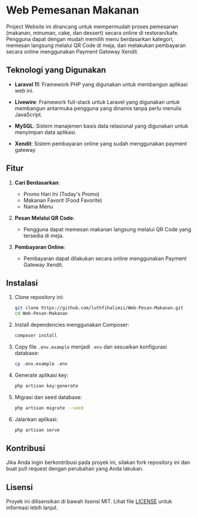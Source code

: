 # Web Pemesanan Makanan

Project Website ini dirancang untuk mempermudah proses pemesanan (makanan, minuman, cake, dan dessert) secara online di restoran/kafe. Pengguna dapat dengan mudah memilih menu berdasarkan kategori, memesan langsung melalui QR Code di meja, dan melakukan pembayaran secara online menggunakan Payment Gateway Xendit.

## Teknologi yang Digunakan

- **Laravel 11**: Framework PHP yang digunakan untuk membangun aplikasi web ini.

- **Livewire**: Framework full-stack untuk Laravel yang digunakan untuk membangun antarmuka pengguna yang dinamis tanpa perlu menulis JavaScript.

- **MySQL**: Sistem manajemen basis data relasional yang digunakan untuk menyimpan data aplikasi.

- **Xendit**: Sistem pembayaran online yang sudah menggunakan payment gateway

## Fitur

1. **Cari Berdasarkan**:

    - Promo Hari Ini (Today's Promo)
    - Makanan Favorit (Food Favorite)
    - Nama Menu

2. **Pesan Melalui QR Code**:

    - Pengguna dapat memesan makanan langsung melalui QR Code yang tersedia di meja.

3. **Pembayaran Online**:
    - Pembayaran dapat dilakukan secara online menggunakan Payment Gateway Xendit.

## Instalasi

1. Clone repository ini:

    ```bash
    git clone https://github.com/luthfihalimii/Web-Pesan-Makanan.git
    cd Web-Pesan-Makanan
    ```

2. Install dependencies menggunakan Composer:

    ```bash
    composer install
    ```

3. Copy file `.env.example` menjadi `.env` dan sesuaikan konfigurasi database:

    ```bash
    cp .env.example .env
    ```

4. Generate aplikasi key:

    ```bash
    php artisan key:generate
    ```

5. Migrasi dan seed database:

    ```bash
    php artisan migrate --seed
    ```

6. Jalankan aplikasi:

    ```bash
    php artisan serve
    ```

## Kontribusi

Jika Anda ingin berkontribusi pada proyek ini, silakan fork repository ini dan buat pull request dengan perubahan yang Anda lakukan.

## Lisensi

Proyek ini dilisensikan di bawah lisensi MIT. Lihat file [LICENSE](LICENSE) untuk informasi lebih lanjut.
